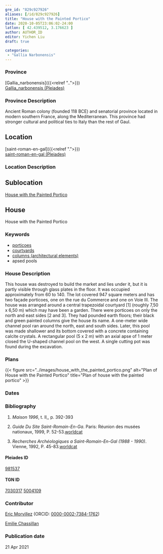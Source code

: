 ```yaml
---
gre_id: "829c927926"
aliases: [/id/829c927926]
title: "House with the Painted Portico"
date: 2020-10-05T23:06:02-24:00
latlon: [ 42.439512, 3.176623 ]
author: AUTHOR_ID
editor: Yichen Liu
draft: true

categories:
 - "Gallia Narbonensis"
---
```


### Province

[Gallia_narbonensis]({{<relref "..">}}) \
[Gallia_narbonensis (Pleiades)](https://pleiades.stoa.org/places/981537)

### Province Description

Ancient Roman colony (founded 118 BCE) and senatorial province located in modern southern France, along the Mediterranean. This province had stronger cultural and political ties to Italy than the rest of Gaul.

## Location

[saint-roman-en-gal]({{<relref ".">}}) \
[saint-roman-en-gal (Pleiades)]()

### Location Description

<!--### Location Description-->

<!-- LEAVE THIS BLANK FOR NOW -->

## Sublocation

[House with the Painted Portico](#)

<!--### Sublocation Description-->

<!-- DESCRIPTION -->

## House


House with the Painted Portico


### Keywords

- [porticoes](http://vocab.getty.edu/page/aat/300004145)
- [courtyards](http://vocab.getty.edu/page/aat/300004095)
- [columns (architectural elements)](http://vocab.getty.edu/page/aat/300001571)
- apsed pools






### House Description

This house was destroyed to build the market and lies under it, but it is partly visible through glass plates in the floor. It was occupied approximately from 60 to 140. The lot covered 947 square meters and has two façade porticoes, one on the rue du Commerce and one on Voie III. The house was arranged around a central trapezoidal courtyard [1] (roughly 7,50 x 6,50 m) which may have been a garden. There were porticoes on only the north and east sides [2 and 3]. They had pounded earth floors; their black and green painted columns give the house its name. A one-meter wide channel pool ran around the north, east and south sides. Later, this pool was made shallower and its bottom covered with a concrete containing calcite crystals. A rectangular pool (5 x 2 m) with an axial apse of 1 meter closed the U-shaped channel pool on the west. A single cutting pot was found during the excavation.


<!--### Maps-->

<!--
OLD WAY (DO NOT USE)
![alt_text](../../images/image_name.ext)
*CAPTION*

NEW WAY ↓↓↓↓
{{< figure src="../images/image_name.ext" alt="ALT_TEXT" title="CAPTION" >}}
-->

### Plans


{{< figure src="../images/house_with_the_painted_portico.png" alt="Plan of House with the Painted Portico" title="Plan of house with the painted portico" >}}




### Dates



### Bibliography

1. *Maison 1996*, t. II,, p. 392-393

2. *Guide Du Site Saint-Romain-En-Ga*. Paris: Réunion des musées nationaux, 1999, P. 52-53.[worldcat](http://www.worldcat.org/oclc/43416334)

3. *Recherches Archéologiques a Saint-Romain-En-Gal (1988 - 1990)*. Vienne, 1992, P. 45-83.[worldcat](hhttp://www.worldcat.org/oclc/1068996218)


#### Pleiades ID

[981537](https://pleiades.stoa.org/places/981537)

#### TGN ID

[7030317](http://vocab.getty.edu/page/tgn/7030317)
[5004109](http://vocab.getty.edu/page/tgn/5004109)

### Contributor

[Eric Morvillez](link) (ORCID: [0000-0002-7384-1762](https://orcid.org/0000-0002-7384-1762))

[Emilie Chassillan](link)
### Publication date


21 Apr 2021

<!--### Related articles-->

<!-- Links to other related articles. Leave blank for now -->